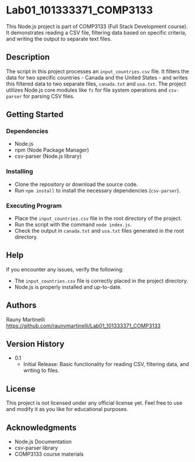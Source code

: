 # Lab01_101333371_COMP3133

This Node.js project is part of COMP3133 (Full Stack Development course). It demonstrates reading a CSV file, filtering data based on specific criteria, and writing the output to separate text files.

## Description

The script in this project processes an `input_countries.csv` file. It filters the data for two specific countries - Canada and the United States - and writes this filtered data to two separate files, `canada.txt` and `usa.txt`. The project utilizes Node.js core modules like `fs` for file system operations and `csv-parser` for parsing CSV files.

## Getting Started

### Dependencies

- Node.js
- npm (Node Package Manager)
- csv-parser (Node.js library)

### Installing

- Clone the repository or download the source code.
- Run `npm install` to install the necessary dependencies (`csv-parser`).

### Executing Program

- Place the `input_countries.csv` file in the root directory of the project.
- Run the script with the command `node index.js`.
- Check the output in `canada.txt` and `usa.txt` files generated in the root directory.

## Help

If you encounter any issues, verify the following:
- The `input_countries.csv` file is correctly placed in the project directory.
- Node.js is properly installed and up-to-date.

## Authors

Rauny Martinelli  
https://github.com/raunymartinelli/Lab01_101333371_COMP3133

## Version History

* 0.1
    * Initial Release: Basic functionality for reading CSV, filtering data, and writing to files.

## License

This project is not licensed under any official license yet. Feel free to use and modify it as you like for educational purposes.

## Acknowledgments

* Node.js Documentation
* csv-parser library
* COMP3133 course materials

